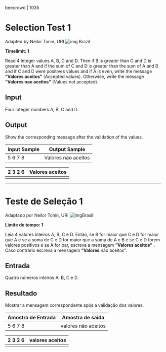 beecrowd | 1035

# Selection Test 1

Adapted by Neilor Tonin, URI ![img](https://resources.beecrowd.com.br/gallery/images/flags/br.gif) Brazil

**Timelimit: 1**

Read 4 integer values A, B, C and D. Then if B is greater than C and D is greater than A and if the sum of C and D is greater than the sum of A and B and if C and D were positives values and if A is even, write the message **“Valores aceitos”** (Accepted values). Otherwise, write the message **“Valores nao aceitos”** (Values not accepted).

## Input

Four integer numbers A, B, C and D.

## Output

Show the corresponding message after the validation of the values.

| Input Sample | Output Sample       |
| ------------ | ------------------- |
| 5 6 7 8      | Valores nao aceitos |

| 2 3 2 6 | Valores aceitos |
| ------- | --------------- |
|         |                 |

______________

# Teste de Seleção 1

Adaptado por Neilor Tonin, URI ![img](https://resources.beecrowd.com.br/gallery/images/flags/br.gif)Brasil

**Limite de tempo: 1**

Leia 4 valores inteiros A, B, C e D. Então, se B for maior que C e D for maior que A e se a soma de C e D for maior que a soma de A e B e se C e D forem valores positivos e se A for par, escreva a mensagem **“Valores aceitos”** . Caso contrário escreva a mensagem **“Valores** não aceitos”.

## Entrada

Quatro números inteiros A, B, C e D.

## Resultado

Mostrar a mensagem correspondente após a validação dos valores.

| Amostra de Entrada | Amostra de saída    |
| ------------------ | ------------------- |
| 5 6 7 8            | valores não aceitos |

| 2 3 2 6 | valores aceitos |
| ------- | --------------- |
|         |                 |
